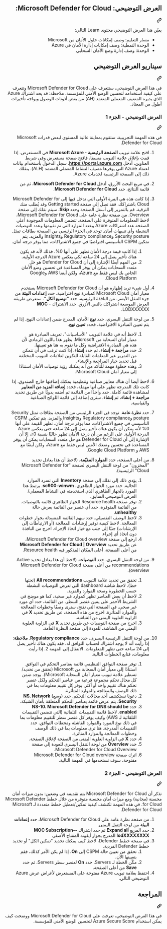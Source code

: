 <div class="Box-sc-g0xbh4-0 eoaCFS js-snippet-clipboard-copy-unpositioned undefined" data-hpc="true"><article class="markdown-body entry-content container-lg" itemprop="text">
<div class="markdown-heading" dir="rtl"><h1 tabindex="-1" class="heading-element" dir="rtl">العرض التوضيحي: Microsoft Defender for Cloud:</h1><a id="user-content-العرض-التوضيحي-microsoft-defender-for-cloud" class="anchor" aria-label="Permalink: العرض التوضيحي: Microsoft Defender for Cloud:" href="#العرض-التوضيحي-microsoft-defender-for-cloud"><svg class="octicon octicon-link" viewBox="0 0 16 16" version="1.1" width="16" height="16" aria-hidden="true"><path d="m7.775 3.275 1.25-1.25a3.5 3.5 0 1 1 4.95 4.95l-2.5 2.5a3.5 3.5 0 0 1-4.95 0 .751.751 0 0 1 .018-1.042.751.751 0 0 1 1.042-.018 1.998 1.998 0 0 0 2.83 0l2.5-2.5a2.002 2.002 0 0 0-2.83-2.83l-1.25 1.25a.751.751 0 0 1-1.042-.018.751.751 0 0 1-.018-1.042Zm-4.69 9.64a1.998 1.998 0 0 0 2.83 0l1.25-1.25a.751.751 0 0 1 1.042.018.751.751 0 0 1 .018 1.042l-1.25 1.25a3.5 3.5 0 1 1-4.95-4.95l2.5-2.5a3.5 3.5 0 0 1 4.95 0 .751.751 0 0 1-.018 1.042.751.751 0 0 1-1.042.018 1.998 1.998 0 0 0-2.83 0l-2.5 2.5a1.998 1.998 0 0 0 0 2.83Z"></path></svg></a></div>
<p dir="rtl">يعيّن هذا العرض التوضيحي محتوى Learn التالي:</p>
<ul dir="rtl">
<li>مسار التعليم: وصف إمكانات حلول الأمان من Microsoft</li>
<li>الوحدة النمطية: وصف إمكانات إدارة الأمان في Azure</li>
<li>الوحدة: وصف إدارة وضع الأمان السحابي</li>
</ul>
<div class="markdown-heading" dir="rtl"><h2 tabindex="-1" class="heading-element" dir="rtl">سيناريو العرض التوضيحي</h2><a id="user-content-سيناريو-العرض-التوضيحي" class="anchor" aria-label="Permalink: سيناريو العرض التوضيحي" href="#سيناريو-العرض-التوضيحي"><svg class="octicon octicon-link" viewBox="0 0 16 16" version="1.1" width="16" height="16" aria-hidden="true"><path d="m7.775 3.275 1.25-1.25a3.5 3.5 0 1 1 4.95 4.95l-2.5 2.5a3.5 3.5 0 0 1-4.95 0 .751.751 0 0 1 .018-1.042.751.751 0 0 1 1.042-.018 1.998 1.998 0 0 0 2.83 0l2.5-2.5a2.002 2.002 0 0 0-2.83-2.83l-1.25 1.25a.751.751 0 0 1-1.042-.018.751.751 0 0 1-.018-1.042Zm-4.69 9.64a1.998 1.998 0 0 0 2.83 0l1.25-1.25a.751.751 0 0 1 1.042.018.751.751 0 0 1 .018 1.042l-1.25 1.25a3.5 3.5 0 1 1-4.95-4.95l2.5-2.5a3.5 3.5 0 0 1 4.95 0 .751.751 0 0 1-.018 1.042.751.751 0 0 1-1.042.018 1.998 1.998 0 0 0-2.83 0l-2.5 2.5a1.998 1.998 0 0 0 0 2.83Z"></path></svg></a></div>
<p dir="rtl">في هذا العرض التوضيحي، ستتعرف على Microsoft Defender for Cloud وتتعرف على كيفية استخدامه لتحسين الوضع الأمني للمؤسسة.  ملاحظة: قد يحد اشتراك Azure الذي يديره المضيف المعملي المعتمد (AH) من بعض أذونات الوصول ويواجه تأخيرات أطول من المعتاد.</p>
<div class="markdown-heading" dir="rtl"><h3 tabindex="-1" class="heading-element" dir="rtl">العرض التوضيحي - الجزء 1</h3><a id="user-content-العرض-التوضيحي---الجزء-1" class="anchor" aria-label="Permalink: العرض التوضيحي - الجزء 1" href="#العرض-التوضيحي---الجزء-1"><svg class="octicon octicon-link" viewBox="0 0 16 16" version="1.1" width="16" height="16" aria-hidden="true"><path d="m7.775 3.275 1.25-1.25a3.5 3.5 0 1 1 4.95 4.95l-2.5 2.5a3.5 3.5 0 0 1-4.95 0 .751.751 0 0 1 .018-1.042.751.751 0 0 1 1.042-.018 1.998 1.998 0 0 0 2.83 0l2.5-2.5a2.002 2.002 0 0 0-2.83-2.83l-1.25 1.25a.751.751 0 0 1-1.042-.018.751.751 0 0 1-.018-1.042Zm-4.69 9.64a1.998 1.998 0 0 0 2.83 0l1.25-1.25a.751.751 0 0 1 1.042.018.751.751 0 0 1 .018 1.042l-1.25 1.25a3.5 3.5 0 1 1-4.95-4.95l2.5-2.5a3.5 3.5 0 0 1 4.95 0 .751.751 0 0 1-.018 1.042.751.751 0 0 1-1.042.018 1.998 1.998 0 0 0-2.83 0l-2.5 2.5a1.998 1.998 0 0 0 0 2.83Z"></path></svg></a></div>
<p dir="rtl">في هذه المهمة التجريبية، ستقوم بمعاينة عالية المستوى لبعض قدرات Microsoft Defender for Cloud.</p>
<ol dir="rtl">
<li>
<p dir="rtl">افتح علامة تبويب <strong>الصفحة الرئيسية - Microsoft Azure</strong> في المستعرض.  إذا قمت بإغلاق علامة التبويب مسبقا، فافتح صفحة مستعرض وفي شريط العناوين، أدخل <strong><a href="https://portal.azure.com" rel="nofollow">https://portal.azure.com</a></strong>. سجل الدخول باستخدام بيانات اعتماد Azure التي يوفرها مضيف النشاط المعملي المعتمد (ALH).  ينقلك ذلك إلى الصفحة الرئيسية لخدمات Azure.</p>
</li>
<li>
<p dir="rtl">في مربع البحث الأزرق، أدخل <strong>Microsoft Defender for Cloud</strong>، ثم من قائمة النتائج، حدد <strong>Microsoft Defender for Cloud</strong>.</p>
</li>
<li>
<p dir="rtl">إذا كانت هذه هي المرة الأولى التي تدخل فيها إلى Microsoft Defender for Cloud باشتراكك، فقد تصل إلى صفحة Getting started وقد يُطلب منك الترقية.  قم بالتمرير إلى أسفل الصفحة وحدد <strong>Skip</strong>.  سيتم نقلك إلى صفحة Overview. من صفحة نظرة عامة على Microsoft Defender for Cloud، لاحظ المعلومات المتوفرة على الصفحة.  تتضمن المعلومات الموجودة أعلى الصفحة عدد اشتراكات Azure وعدد الموارد التي تم تقييمها وعدد التوصيات النشطة وأي تنبيهات أمان.  توجد في الجزء الرئيسي من الصفحة بطاقات تمثل Security posture وRegulatory compliance وInsights والمزيد.  يتم تمكين CSPM التأسيسي افتراضيًا في جميع الاشتراكات، مما يوفر درجة أمان.</p>
<ol dir="rtl">
<li>إذا كانت قيمة درجة الأمان تظهر على أنها 0%، فذلك لأنه قد يكون هناك تأخير يصل إلى 24 ساعة لكي يعكس Azure الدرجة الأولية.</li>
<li>من المهم أيضًا الإشارة إلى أن Defender for Cloud هو حل متعدد السحابات يمكن أن يوفر المساعدة في تحسين وضع الأمان الخاص بك ليس فقط مع Azure، ولكن أيضا AWS وGoogle Cloud Platform.</li>
</ol>
</li>
<li>
<p dir="rtl">أول شيء تريد إظهاره هو أن Microsoft Defender for Cloud يستخدم معيار أمان Microsoft Cloud كمبادرة نهج افتراضية.  حدد <strong>إعدادات البيئة</strong> من جزء التنقل الأيسر. من النافذة الرئيسية، حدد <strong>"توسيع الكل"</strong>.  ستعرض طريقة العرض الموسعة اشتراكك بالنص الأزرق.  حدد الاشتراك <strong>MOC</strong> - LODXXXXXX.</p>
</li>
<li>
<p dir="rtl">من لوحة التنقل اليسرى، حدد <strong>نهج</strong> الأمان، المدرج ضمن إعدادات النهج. إذا لم يتم تعيين المبادرة الافتراضية، فحدد <strong>تعيين نهج</strong>.</p>
<ol dir="rtl">
<li>لاحظ أنه في علامة التبويب "الأساسيات"، تعريف المبادرة هو معيار أمان السحابة من Microsoft.  يظهر هذا باللون الرمادي لأن هذه هي المبادرة الافتراضية وكل ما نقوم به هنا هو تعيينها.</li>
<li>حدد <strong>مراجعة + إنشاء</strong>، ثم حدد <strong>إنشاء</strong>. إذا كنت ترغب في أن تتمكن من التمرير عبر المعلمات القابلة للتكوين لعلامات التبويب المختلفة قبل تحديد خيار المراجعة والإنشاء.</li>
<li>وهذه خطوة مهمة للتأكد من أنه يمكنك رؤية توصيات الأمان استنادًا إلى معيار أمان Microsoft Cloud.</li>
</ol>
</li>
<li>
<p dir="rtl">لاحظ أيضا أن هناك معايير صناعية وتنظيمية يمكنك إضافتها خارج الصندوق. إذا كانت تلك المدرجة تظهر على أنها مهملة، فحدد <strong>إضافة المزيد من المعايير</strong> لمشاهدة قائمة كاملة.  حدد واحدًا من القائمة ثم أضفه يدويًا عن طريق تحديد <strong>مراجعة + إنشاء</strong>، ثم <strong>إنشاء</strong>.  سترى إضافة إلى قائمة اللوائح الصناعية والقياسية.</p>
</li>
<li>
<p dir="rtl">حدد <strong>نظرة عامة</strong>.  توجد في الجزء الرئيسي من الصفحة بطاقات تمثل Security posture وRegulatory compliance وInsights والمزيد.  يتم تمكين CSPM التأسيسي في جميع الاشتراكات، مما يوفر درجة أمان. تظهر القيمة على أنها 0% لأنه يمكن أن يكون هناك تأخير يصل إلى 24 ساعة حتى يعكس Azure الدرجة الأولية.  على الرغم من أن درجة الأمان تظهر حاليًا بنسبة 0٪، إلا أن الإشارة إلى أن Defender for Cloud هو حل متعدد السحابات يمكن أن يوفر المساعدة في تحسين وضعك الأمني ليس فقط مع Azure، ولكن أيضًا مع AWS و Google Cloud Platform.</p>
</li>
<li>
<p dir="rtl">من أعلى الصفحة، حدد <strong>الموارد المقيّمة</strong>.  (لاحظ أن هذا يعادل تحديد "المخزون" من لوحة التنقل اليسرى لصفحة "Microsoft Defender for Cloud" الرئيسية).</p>
<ol dir="rtl">
<li>يؤدي ذلك إلى نقلك إلى صفحة <strong>Inventory</strong> التي تسرد الموارد الحالية. حدد مورد الجهاز الظاهري، <strong>sc900-winwm</strong>. يرتبط هذا المورد بالجهاز الظاهري الذي استخدمته في النشاط المعملي/العرض التوضيحي السابق.</li>
<li>توفر صفحة Resource health للجهاز الظاهري قائمة بالتوصيات.  من القائمة المتوفرة، حدد أي عنصر من القائمة يعرض حالة <strong>unhealthy</strong>.</li>
<li>لاحظ الوصف التفصيلي.  حدد سهم القائمة المنسدلة بجوار خطوات المعالجة. لاحظ كيفية توفير إرشادات المعالجة (أو الارتباطات إلى الإرشادات) جنبًا إلى جنب مع خيار اتخاذ الإجراء.  اخرج من النافذة دون اتخاذ أي إجراء.</li>
<li>ارجع إلى صفحة Microsoft Defender for Cloud overview، عن طريق تحديد <strong>Microsoft Defender for Cloud | Overview</strong> من أعلى الصفحة، أعلى المكان المذكور فيه Resource health.</li>
</ol>
</li>
<li>
<p dir="rtl">من لوحة التنقل اليسرى، حدد <strong>التوصيات</strong>.  (لاحظ أن هذا يعادل تحديد Active recommendations من أعلى صفحة Microsoft Defender for Cloud overview).</p>
<ol dir="rtl">
<li>تحقق من تحديد علامة التبويب <strong>All recommendations</strong> (تحتها خط).  لاحظ شاشة dashboard التي تعرض التوصيات النشطة حسب الخطورة وصحة الموارد والمزيد.</li>
<li>لاحظ أن بعض العناصر تظهر كموارد غير صحية، كما هو موضح في الشريط الأحمر على يمين عنصر السطر.  من القائمة، حدد أي مورد غير صحي.  في الصفحة التي تفتح، سترى وصفًا وخطوات المعالجة والموارد المتأثرة. اخرج من هذه الصفحة، عن طريق تحديد <strong>X</strong> في الزاوية العلوية اليمنى من الشاشة.</li>
<li>اخرج من صفحة التوصيات عن طريق تحديد <strong>X</strong> في الزاوية العلوية اليمنى من الشاشة، للعودة إلى صفحة النظرة العامة.</li>
</ol>
</li>
<li>
<p dir="rtl">من لوحة التنقل الرئيسية اليسرى، حدد <strong>Regulatory compliance</strong>.  <strong>ملاحظة</strong>: إذا رأيت أنه لا يوجد اشتراك لحساب التوافق له، فقد يكون هناك تأخير يصل إلى 24 ساعة حتى تظهر المعلومات. الانتقال إلى المهمة 2.  إذا رأيت معلومات، فتابع الخطوات التالية.</p>
<ol dir="rtl">
<li>توفر صفحة التوافق التنظيمي قائمة بعناصر التحكم في التوافق استنادًا إلى معيار أمان السحابة من Microsoft (تحقق من تحديد/تسطير علامة تبويب معيار أمان السحابة Microsoft). يوجد ضمن كل مجال تحكم مجموعة فرعية من عناصر التحكم ولكل عنصر تحكم هناك تقييم واحد أو أكثر. يوفر كل تقييم معلومات بما في ذلك الوصف والمعالجة والموارد المتأثرة.</li>
<li>دعونا نستكشف أحد مجالات التحكم. حدد (وسع) <strong>NS. Network Security</strong>. يتم عرض قائمة بعناصر التحكم المتعلقة بأمان الشبكة.</li>
<li>حدد <strong>NS-10. Microsoft Defender for DNS should be enabled</strong>. لاحظ قائمة التقييمات التلقائية (التي تتضمن التقييمات التلقائية لـ AWS) وكيف يوفر كل عنصر سطر للتقييم معلومات بما في ذلك نوع المورد والموارد الفاشلة ومحطات التوافق. حدد التقييمات المدرجة.  هنا ترى معلومات بما في ذلك الوصف وخطوات المعالجة والموارد المتأثرة.</li>
<li>حدد <strong>X</strong> في الزاوية العلوية اليمنى من الصفحة لإغلاق الصفحة.</li>
<li>حدد <strong>Overview</strong> من لوحة التنقل اليسرى للعودة إلى صفحة Microsoft Defender for Cloud Overview.</li>
<li>اترك صفحة Microsoft Defender for Cloud overview مفتوحة، سوف تستخدمها في المهمة التالية.</li>
</ol>
</li>
</ol>
<div class="markdown-heading" dir="rtl"><h3 tabindex="-1" class="heading-element" dir="rtl">العرض التوضيحي - الجزء 2</h3><a id="user-content-العرض-التوضيحي---الجزء-2" class="anchor" aria-label="Permalink: العرض التوضيحي - الجزء 2" href="#العرض-التوضيحي---الجزء-2"><svg class="octicon octicon-link" viewBox="0 0 16 16" version="1.1" width="16" height="16" aria-hidden="true"><path d="m7.775 3.275 1.25-1.25a3.5 3.5 0 1 1 4.95 4.95l-2.5 2.5a3.5 3.5 0 0 1-4.95 0 .751.751 0 0 1 .018-1.042.751.751 0 0 1 1.042-.018 1.998 1.998 0 0 0 2.83 0l2.5-2.5a2.002 2.002 0 0 0-2.83-2.83l-1.25 1.25a.751.751 0 0 1-1.042-.018.751.751 0 0 1-.018-1.042Zm-4.69 9.64a1.998 1.998 0 0 0 2.83 0l1.25-1.25a.751.751 0 0 1 1.042.018.751.751 0 0 1 .018 1.042l-1.25 1.25a3.5 3.5 0 1 1-4.95-4.95l2.5-2.5a3.5 3.5 0 0 1 4.95 0 .751.751 0 0 1-.018 1.042.751.751 0 0 1-1.042.018 1.998 1.998 0 0 0-2.83 0l-2.5 2.5a1.998 1.998 0 0 0 0 2.83Z"></path></svg></a></div>
<p dir="rtl">تذكر أن Microsoft Defender for Cloud يتم تقديمه في وضعين: بدون ميزات أمان محسنة (مجانية) ومع ميزات أمان محسنة متوفرة من خلال خطط Microsoft Defender for Cloud. في هذه المهمة تكتشف كيفية تمكين/تعطيل خطط متعددة لـ Microsoft Defender for Cloud.</p>
<ol dir="rtl">
<li>من صفحة نظرة عامة على Microsoft Defender for Cloud، حدد <strong>إعدادات البيئة</strong> من لوحة التنقل اليمنى.</li>
<li>حدد المربع <strong>Expand all</strong> ثم حدد اشتراك <strong>MOC Subscription--lodXXXXXXXX</strong> المدرج بجوار أيقونة المفتاح الأصفر.</li>
<li>في صفحة خطط Defender، لاحظ كيف يمكنك تحديد "تمكين الكل" أو تحديد خطط Defender الفردية.
<ol dir="rtl">
<li>تحقق من تعيين حالة CSPM إلى <strong>On</strong>، إذا لم يكن الأمر كذلك، فقم بتعيينها الآن.</li>
<li>مكّن الخطة لـ Servers.  حدد <strong>On</strong> لعنصر سطر Servers، ثم حدد <strong>Save</strong> من أعلى الصفحة.</li>
</ol>
</li>
<li>احتفظ بعلامة تبويب Azure مفتوحة على المستعرض لأغراض عرض Azure التوضيحي التالي.</li>
</ol>
<div class="markdown-heading" dir="rtl"><h2 tabindex="-1" class="heading-element" dir="rtl">المراجعة</h2><a id="user-content-المراجعة" class="anchor" aria-label="Permalink: المراجعة" href="#المراجعة"><svg class="octicon octicon-link" viewBox="0 0 16 16" version="1.1" width="16" height="16" aria-hidden="true"><path d="m7.775 3.275 1.25-1.25a3.5 3.5 0 1 1 4.95 4.95l-2.5 2.5a3.5 3.5 0 0 1-4.95 0 .751.751 0 0 1 .018-1.042.751.751 0 0 1 1.042-.018 1.998 1.998 0 0 0 2.83 0l2.5-2.5a2.002 2.002 0 0 0-2.83-2.83l-1.25 1.25a.751.751 0 0 1-1.042-.018.751.751 0 0 1-.018-1.042Zm-4.69 9.64a1.998 1.998 0 0 0 2.83 0l1.25-1.25a.751.751 0 0 1 1.042.018.751.751 0 0 1 .018 1.042l-1.25 1.25a3.5 3.5 0 1 1-4.95-4.95l2.5-2.5a3.5 3.5 0 0 1 4.95 0 .751.751 0 0 1-.018 1.042.751.751 0 0 1-1.042.018 1.998 1.998 0 0 0-2.83 0l-2.5 2.5a1.998 1.998 0 0 0 0 2.83Z"></path></svg></a></div>
<p dir="rtl">في هذا العرض التوضيحي، تعرفت على Microsoft Defender for Cloud ووضحت كيف يمكن استخدام Azure Secure Score لتحسين الوضع الأمني للمؤسسة.</p>
</article></div>
